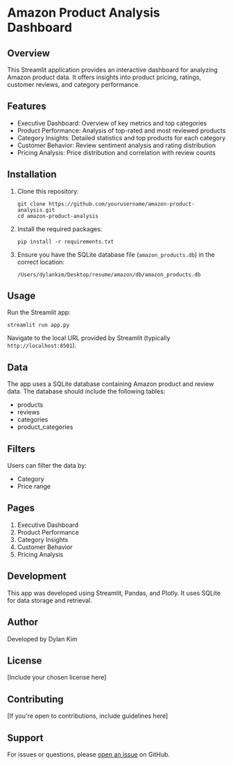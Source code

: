 # Amazon Product Analysis Dashboard

## Overview
This Streamlit application provides an interactive dashboard for analyzing Amazon product data. It offers insights into product pricing, ratings, customer reviews, and category performance.

## Features
- Executive Dashboard: Overview of key metrics and top categories
- Product Performance: Analysis of top-rated and most reviewed products
- Category Insights: Detailed statistics and top products for each category
- Customer Behavior: Review sentiment analysis and rating distribution
- Pricing Analysis: Price distribution and correlation with review counts

## Installation

1. Clone this repository:
   ```
   git clone https://github.com/yourusername/amazon-product-analysis.git
   cd amazon-product-analysis
   ```

2. Install the required packages:
   ```
   pip install -r requirements.txt
   ```

3. Ensure you have the SQLite database file (`amazon_products.db`) in the correct location:
   ```
   /Users/dylankim/Desktop/resume/amazon/db/amazon_products.db
   ```

## Usage

Run the Streamlit app:
```
streamlit run app.py
```

Navigate to the local URL provided by Streamlit (typically `http://localhost:8501`).

## Data
The app uses a SQLite database containing Amazon product and review data. The database should include the following tables:
- products
- reviews
- categories
- product_categories

## Filters
Users can filter the data by:
- Category
- Price range

## Pages
1. Executive Dashboard
2. Product Performance
3. Category Insights
4. Customer Behavior
5. Pricing Analysis

## Development
This app was developed using Streamlit, Pandas, and Plotly. It uses SQLite for data storage and retrieval.

## Author
Developed by Dylan Kim

## License
[Include your chosen license here]

## Contributing
[If you're open to contributions, include guidelines here]

## Support
For issues or questions, please [open an issue](https://github.com/yourusername/amazon-product-analysis/issues) on GitHub.
